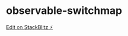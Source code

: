 # observable-switchmap

[Edit on StackBlitz ⚡️](https://stackblitz.com/edit/observable-switchmap-245dzv)